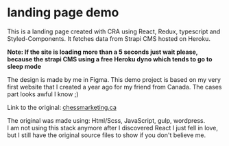 # landing page demo

This is a landing page created with CRA using React, Redux, typescript and Styled-Components. It fetches data from Strapi CMS hosted on Heroku.

**Note: If the site is loading more than a 5 seconds just wait please, because the strapi CMS using a free Heroku dyno which tends to go to sleep mode**

The design is made by me in Figma. This demo project is based on my very first website that I created a year ago for my friend from Canada. The cases part looks awful I know ;)

Link to the original: [chessmarketing.ca](https://chessmarketing.ca/)

The original was made using: Html/Scss, JavaScript, gulp, wordpress.\
I am not using this stack anymore after I discovered React I just fell in love, but I still have the original source files to show if you don't believe me.